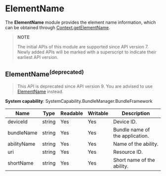 # ElementName

The **ElementName** module provides the element name information, which can be obtained through [Context.getElementName](js-apis-Context.md).

> **NOTE**
>
> The initial APIs of this module are supported since API version 7. Newly added APIs will be marked with a superscript to indicate their earliest API version.

## ElementName<sup>(deprecated)</sup>

> This API is deprecated since API version 9. You are advised to use [ElementName](js-apis-bundleManager-elementName.md) instead.

**System capability**: SystemCapability.BundleManager.BundleFramework

| Name                    | Type    | Readable| Writable| Description                      |
| ----------------------- | ---------| ---- | ---- | ------------------------- |
| deviceId                | string   | Yes  | Yes  | Device ID.                  |
| bundleName              | string   | Yes  | Yes  | Bundle name of the application.                 |
| abilityName             | string   | Yes  | Yes  | Name of the ability.              |
| uri                     | string   | Yes  | Yes  | Resource ID.                |
| shortName               | string   | Yes  | Yes  | Short name of the ability.              |
